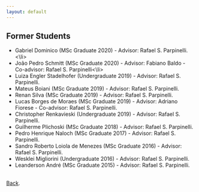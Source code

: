 ```yaml
---
layout: default
---
```


## Former Students

<ul>
<li>Gabriel Dominico (MSc Graduate 2020) - Advisor: Rafael S. Parpinelli.<\li>
<li>João Pedro Schmitt (MSc Graduate 2020) - Advisor: Fabiano Baldo - Co-advisor: Rafael S. Parpinelli<\li>
<li>Luiza Engler Stadelhofer (Undergraduate 2019) - Advisor: Rafael S. Parpinelli.</li>
<li>Mateus Boiani (MSc Graduate 2019) - Advisor: Rafael S. Parpinelli.</li>
<li>Renan Silva (MSc Graduate 2019) - Advisor: Rafael S. Parpinelli.</li>
<li>Lucas Borges de Moraes (MSc Graduate 2019) - Advisor: Adriano Fiorese - Co-advisor: Rafael S. Parpinelli.</li>
<li>Christopher Renkavieski (Undergraduate 2019) - Advisor: Rafael S. Parpinelli.</li>
<li>Guilherme Plichoski (MSc Graduate 2018) - Advisor: Rafael S. Parpinelli.</li>
<li>Pedro Henrique Naloch (MSc Graduate 2017) - Advisor: Rafael S. Parpinelli.</li>
<li>Sandro Roberto Loiola de Menezes (MSc Graduate 2016) - Advisor: Rafael S. Parpinelli.</li>
<li>Wesklei Migliorini (Undergraduate 2016) - Advisor: Rafael S. Parpinelli.</li>
<li>Leanderson André (MSc Graduate 2015) - Advisor: Rafael S. Parpinelli.</li>

</ul>

<br>
<a href="https://labicom-udesc.github.io/" target="" rel="noopener">Back</a>.
